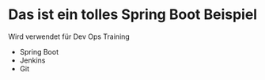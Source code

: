 # Das ist ein tolles Spring Boot Beispiel

Wird verwendet für Dev Ops Training
- Spring Boot
- Jenkins
- Git

